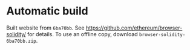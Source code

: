 # Automatic build
Built website from `6ba70bb`. See https://github.com/ethereum/browser-solidity/ for details.
To use an offline copy, download `browser-solidity-6ba70bb.zip`.
